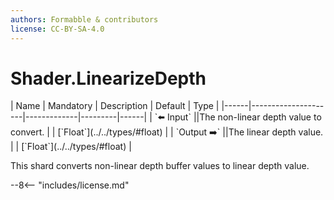 ```yaml
---
authors: Formabble & contributors
license: CC-BY-SA-4.0
---
```



# Shader.LinearizeDepth

<div class="sh-parameters" markdown="1">
| Name | Mandatory | Description | Default | Type |
|------|---------------------|-------------|---------|------|
| `⬅️ Input` ||The non-linear depth value to convert. | | [`Float`](../../types/#float) |
| `Output ➡️` ||The linear depth value. | | [`Float`](../../types/#float) |

</div>

This shard converts non-linear depth buffer values to linear depth value.

--8<-- "includes/license.md"

